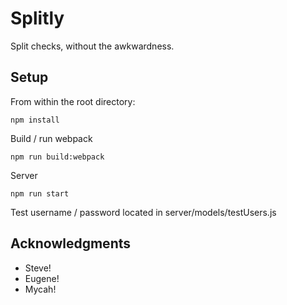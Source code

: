 # Splitly

Split checks, without the awkwardness.


## Setup

From within the root directory:

```
npm install
```

Build / run webpack

```
npm run build:webpack
```

Server

```
npm run start
```

Test username / password located in server/models/testUsers.js


## Acknowledgments

* Steve!
* Eugene!
* Mycah!
